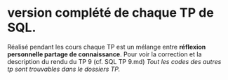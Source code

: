 # version complété de chaque TP de SQL.
Réalisé pendant les cours chaque TP est un mélange entre **réflexion personnelle partage de connaissance**.
Pour voir la correction et la description du rendu du TP 9 (cf. SQL TP 9.md)
*Tout les codes des autres tp sont trouvables dans le dossiers TP.*
